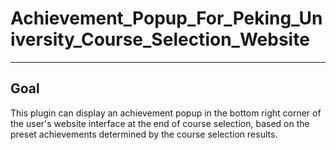 # Achievement_Popup_For_Peking_University_Course_Selection_Website

---

## Goal
This plugin can display an achievement popup in the bottom right corner of the user's website interface at the end of course selection, based on the preset achievements determined by the course selection results.
